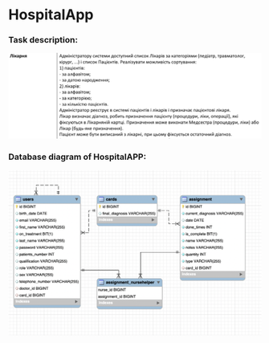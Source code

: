 # HospitalApp
### Task description:
![task.png](task.png)
### Database diagram of HospitalAPP:
![diag.png](diag.png)
